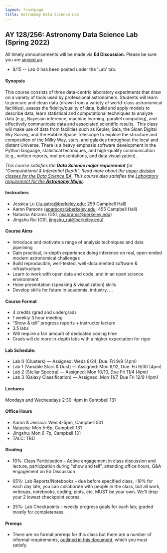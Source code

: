 ```yaml
---
layout: frontpage
title: Astronomy Data Science Lab
---
```


## AY 128/256: Astronomy Data Science Lab (Spring 2022)

<!--
<div class="alert alert-primary" role="alert">

Interested in taking this class? You should read the <a href="https://ucb-datalab.github.io/pages/prereq.html">Prereqs</a> page carefully to make sure you'll be a good fit.<br/>
</div>
-->

<div class="alert alert-info" role="alert">
 All timely announcements will be made via <b>Ed Discussion</b>. Please be sure you are <a href="https://edstem.org/us/join/EVU8jj" alt="Ed Discussion">signed up</a>.
</div>


<div class="alert alert-primary" role="alert">
<ul>
<li>8/15 -- Lab 0 has been posted under the 'Lab' tab.</li>
</ul>
</div>
<!--
</ul>
</div> -->

#### Synopsis

This course consists of three data-centric laboratory experiments that draw on a variety of tools used by professional astronomers. Students will learn to procure and clean data (drawn from a variety of world-class astronomical facilities), assess the fidelity/quality of data, build and apply models to describe data, learn statistical and computational techniques to analyze data (e.g., Bayesian inference, machine learning, parallel computing), and effectively communicate data and associated scientific results.  This class will make use of data from facilities such as Kepler, Gaia, the Sloan Digital Sky Survey, and the Hubble Space Telescope to explore the structure and composition of the Milky Way, stars, and galaxies throughout the local and distant Universe. There is a heavy emphasis software development in the Python language, statistical techniques, and high-quality communication (e.g., written reports, oral presentations, and data visualization). 


<i>This course satisfies the <b>Data Science major requirement</b> for "Computational & Inferential Depth". Read more about the <a href="https://data.berkeley.edu/degrees/data-science-ba/upper-division">upper division classes for the Data Science BA</a>. This course also satisfies the <a href="https://astro.berkeley.edu/programs/undergraduate-program/astrophysics-major">Laboratory requirement for the <b>Astronomy Major</b></a>.</i>

#### Instructors

* Jessica Lu (jlu.astro@berkeley.edu; 259 Campbell Hall)
* Aaron Parsons (aparsons@berkeley.edu; 455 Campbell Hall)
* Natasha Abrams (GSI, nsabrams@berkeley.edu)
* Jingshu Rui (GSI, jingshu_rui@berkeley.edu)




#### Course Aims

* Introduce and motivate a range of analysis techniques and data pipelining
* Gain practical, in-depth experience doing inference on real, open-ended modern astronomical challenges
* Build reproducible, well-tested, well-documented software & infrastructure
* Learn to work with open data and code, and in an open science environment
* Hone presentation (speaking & visualization) skills
* Develop skills for future in academia, industry, ...


#### Course Format

* 4 credits (grad and undergrad)
* 1 weekly 3 hour meeting
* “Show & tell” progress reports + instructor lecture
* 3.5 labs
* Will require a fair amount of dedicated coding time
* Grads will do more in-depth labs with a higher expectation for rigor

#### Lab Schedule:

 * Lab 0 (Clusters) — Assigned: Weds 8/24, Due: Fri 9/9 (4pm)
 * Lab 1 (Variable Stars & Dust) — Assigned: Mon 9/12, Due: Fri 9/30 (4pm)
 * Lab 2 (Stellar Spectra) — Assigned: Mon 10/10, Due Fri 11/4 (4pm)
 * Lab 3 (Galaxy Classification) — Assigned: Mon 11/7, Due Fri 12/9 (4pm)
 

#### Lectures

Mondays and Wednesdays 2:30-4pm in Campbell 131


#### Office Hours

* Aaron & Jessica: Wed 4-5pm, Campbell 501
* Natasha: Mon 5-6p, Campbell 131
* Jingshu: Mon 6-7p, Campbell 131
* TALC: TBD

#### Grading

 * 10%: Class Participation – Active engagement in class discussion and lecture, participation during "show and tell", attending office hours, Q&A engagement on Ed Discussion
 
 * 65%: Lab Reports/Notebooks – due before specified class, -10% for each day late, you can collaborate with people in the class, but all work, writeups, notebooks, coding, plots, etc. MUST be your own. We'll drop your 2 lowest checkpoint scores.

 * 25%: Lab Checkpoints – weekly progress goals for each lab; graded mostly for completeness.


#### Prereqs

* There are no formal prereqs for this class but there are a number of informal requirements, [outlined in this document](https://ucb-datalab.github.io/pages/prereq.html), which you must satisfy.

